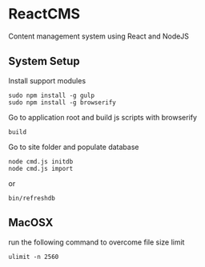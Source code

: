ReactCMS
========
Content management system using React and NodeJS

System Setup
------------

Install support modules
```
sudo npm install -g gulp
sudo npm install -g browserify
```

Go to application root and build js scripts with browserify

```
build
```


Go to site folder and populate database

```
node cmd.js initdb
node cmd.js import
```
or
```
bin/refreshdb
```


MacOSX
------

run the following command to overcome file size limit
```
ulimit -n 2560
```
